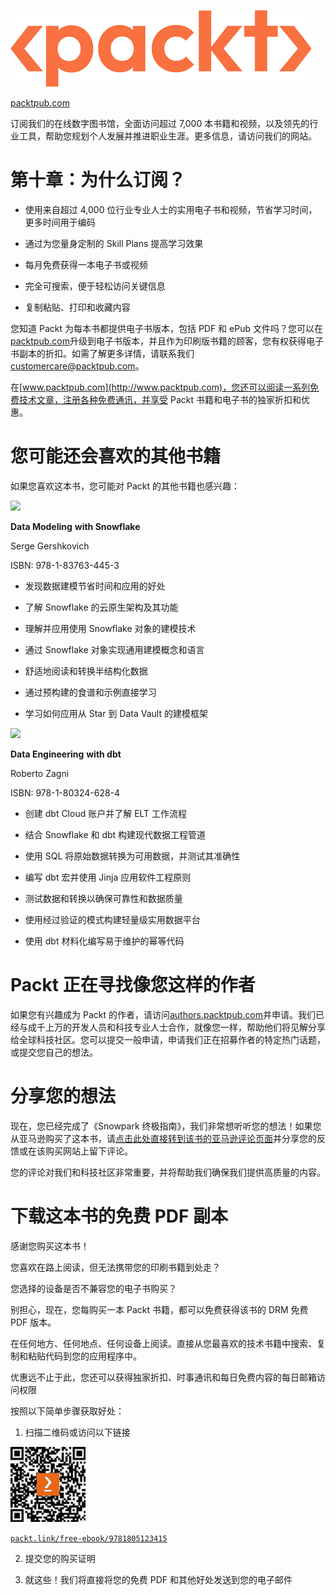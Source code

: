 ![](img/Packt_Logo-011.png)

[packtpub.com](http://packtpub.com)

订阅我们的在线数字图书馆，全面访问超过 7,000 本书籍和视频，以及领先的行业工具，帮助您规划个人发展并推进职业生涯。更多信息，请访问我们的网站。

# 第十章：为什么订阅？

+   使用来自超过 4,000 位行业专业人士的实用电子书和视频，节省学习时间，更多时间用于编码

+   通过为您量身定制的 Skill Plans 提高学习效果

+   每月免费获得一本电子书或视频

+   完全可搜索，便于轻松访问关键信息

+   复制粘贴、打印和收藏内容

您知道 Packt 为每本书都提供电子书版本，包括 PDF 和 ePub 文件吗？您可以在[packtpub.com](http://packtpub.com)升级到电子书版本，并且作为印刷版书籍的顾客，您有权获得电子书副本的折扣。如需了解更多详情，请联系我们 customercare@packtpub.com。

在[www.packtpub.com](http://www.packtpub.com)，您还可以阅读一系列免费技术文章，注册各种免费通讯，并享受 Packt 书籍和电子书的独家折扣和优惠。

# 您可能还会喜欢的其他书籍

如果您喜欢这本书，您可能对 Packt 的其他书籍也感兴趣：

![](https://www.amazon.in/dp/1837634459)

**Data Modeling** **with Snowflake**

Serge Gershkovich

ISBN: 978-1-83763-445-3

+   发现数据建模节省时间和应用的好处

+   了解 Snowflake 的云原生架构及其功能

+   理解并应用使用 Snowflake 对象的建模技术

+   通过 Snowflake 对象实现通用建模概念和语言

+   舒适地阅读和转换半结构化数据

+   通过预构建的食谱和示例直接学习

+   学习如何应用从 Star 到 Data Vault 的建模框架

![](https://www.amazon.in/dp/1803246286)

**Data Engineering** **with dbt**

Roberto Zagni

ISBN: 978-1-80324-628-4

+   创建 dbt Cloud 账户并了解 ELT 工作流程

+   结合 Snowflake 和 dbt 构建现代数据工程管道

+   使用 SQL 将原始数据转换为可用数据，并测试其准确性

+   编写 dbt 宏并使用 Jinja 应用软件工程原则

+   测试数据和转换以确保可靠性和数据质量

+   使用经过验证的模式构建轻量级实用数据平台

+   使用 dbt 材料化编写易于维护的幂等代码

# Packt 正在寻找像您这样的作者

如果您有兴趣成为 Packt 的作者，请访问[authors.packtpub.com](http://authors.packtpub.com)并申请。我们已经与成千上万的开发人员和科技专业人士合作，就像您一样，帮助他们将见解分享给全球科技社区。您可以提交一般申请，申请我们正在招募作者的特定热门话题，或提交您自己的想法。

# 分享您的想法

现在，您已经完成了《Snowpark 终极指南》，我们非常想听听您的想法！如果您从亚马逊购买了这本书，请[点击此处直接转到该书的亚马逊评论页面](https://packt.link/r/1-805-12341-6)并分享您的反馈或在该购买网站上留下评论。

您的评论对我们和科技社区非常重要，并将帮助我们确保我们提供高质量的内容。

# 下载这本书的免费 PDF 副本

感谢您购买这本书！

您喜欢在路上阅读，但无法携带您的印刷书籍到处走？

您选择的设备是否不兼容您的电子书购买？

别担心，现在，您每购买一本 Packt 书籍，都可以免费获得该书的 DRM 免费 PDF 版本。

在任何地方、任何地点、任何设备上阅读。直接从您最喜欢的技术书籍中搜索、复制和粘贴代码到您的应用程序中。

优惠远不止于此，您还可以获得独家折扣、时事通讯和每日免费内容的每日邮箱访问权限

按照以下简单步骤获取好处：

1.  扫描二维码或访问以下链接

![](img/B19923_QR_Free_PDF.jpg)

[`packt.link/free-ebook/9781805123415`](https://packt.link/free-ebook/9781805123415)

2. 提交您的购买证明

3. 就这些！我们将直接将您的免费 PDF 和其他好处发送到您的电子邮件
